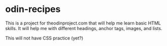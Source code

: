 # odin-recipes
This is a project for theodinproject.com that will help me learn basic HTML skills. It will help me with different headings, anchor tags, images, and lists.

This will not have CSS practice (yet?)